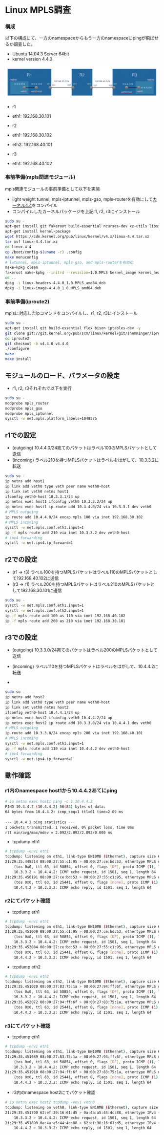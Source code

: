 # Linux MPLS調査

### 構成

以下の構成にて、一方のnamespaceからもう一方のnamespaceにpingが飛ばせるか調査した。
- Ubuntu 14.04.3 Server 64bit
- kernel version 4.4.0

![router構成](./router-image.png)

- r1
 - eth1: 192.168.30.101

- r2
 - eth1: 192.168.30.102
 - eth2: 192.168.40.101

- r3
 - eth1: 192.168.40.102

### 事前準備(mpls関連モジュール)

mpls関連モジュールの事前準備として以下を実施
- light weight tunnel, mpls-iptunnel, mpls-gso, mpls-routerを有効にして[カーネル4.4](https://cdn.kernel.org/pub/linux/kernel/v4.x/linux-4.4.tar.xz)をコンパイル
- コンパイルしたカーネルパッケージを上記r1, r2, r3にインストール

```bash
sudo su -
apt-get install git fakeroot build-essential ncurses-dev xz-utils libssl-dev bc
apt-get install kernel-package
wget https://cdn.kernel.org/pub/linux/kernel/v4.x/linux-4.4.tar.xz
tar xvf linux-4.4.tar.xz
cd linux-4.4
cp /boot/config-$(uname -r) .config
make menuconfig
# lwtunnel, mpls-iptunnel, mpls-gso, and mpls-routerを有効化
make-kpkg clean
fakeroot make-kpkg --initrd --revision=1.0.MPLS kernel_image kernel_headers -j 8
cd ..
dpkg -i linux-headers-4.4.0_1.0.MPLS_amd64.deb
dpkg -i linux-image-4.4.0_1.0.MPLS_amd64.deb
```

### 事前準備(iproute2)

mplsに対応したipコマンドをコンパイルし、r1, r2, r3にインストール

```bash
sudo su -
apt-get install git build-essential flex bison iptables-dev -y
git clone git://git.kernel.org/pub/scm/linux/kernel/git/shemminger/iproute2.git
cd iproute2
git checkout -b v4.4.0 v4.4.0
./configure
make
make install
```

## モジュールのロード、パラメータの設定
- r1, r2, r3それぞれで以下を実行
```bash
sudo su -
modprobe mpls_router
modprobe mpls_gso
modprobe mpls_iptunnel
sysctl -w net.mpls.platform_labels=1048575
```

## r1での設定

- (outgoing) 10.4.4.0/24宛てのパケットはラベル100のMPLSパケットとして送信
- (incoming) ラベル210を持つMPLSパケットはラベルをはがして、10.3.3.2に転送

```bash
sudo su -
ip netns add host1
ip link add veth0 type veth peer name veth0-host
ip link set veth0 netns host1
ifconfig veth0-host 10.3.3.1/24 up
ip netns exec host1 ifconfig veth0 10.3.3.2/24 up
ip netns exec host1 ip route add 10.4.4.0/24 via 10.3.3.1 dev veth0
# MPLS outgoing
ip route add 10.4.4.0/24 encap mpls 100 via inet 192.168.30.102
# MPLS incoming
sysctl -w net.mpls.conf.eth1.input=1
ip -f mpls route add 210 via inet 10.3.3.2 dev veth0-host
# ipv4 forwarding
sysctl -w net.ipv4.ip_forward=1
```


## r2での設定

- (r1 -> r3) ラベル100を持つMPLSパケットはラベル110のMPLSパケットとして192.168.40.102に送信
- (r3 -> r1) ラベル200を持つMPLSパケットはラベル210のMPLSパケットとして192.168.30.101に送信

```bash
sudo su -
sysctl -w net.mpls.conf.eth1.input=1
sysctl -w net.mpls.conf.eth2.input=1
ip -f mpls route add 100 as 110 via inet 192.168.40.102
ip -f mpls route add 200 as 210 via inet 192.168.30.101
```


## r3での設定

- (outgoing) 10.3.3.0/24宛てのパケットはラベル200のMPLSパケットとして送信
- (incoming) ラベル110を持つMPLSパケットはラベルをはがして、10.4.4.2に転送

-
```bash
sudo su -
ip netns add host2
ip link add veth0 type veth peer name veth0-host
ip link set veth0 netns host2
ifconfig veth0-host 10.4.4.1/24 up
ip netns exec host2 ifconfig veth0 10.4.4.2/24 up
ip netns exec host2 ip route add 10.3.3.0/24 via 10.4.4.1 dev veth0
# MPLS outgoing
ip route add 10.3.3.0/24 encap mpls 200 via inet 192.168.40.101
# MPLS incoming
sysctl -w net.mpls.conf.eth1.input=1
ip -f mpls route add 110 via inet 10.4.4.2 dev veth0-host
# ipv4 forwarding
sysctl -w net.ipv4.ip_forward=1
```


## 動作確認

### r1内のnamespace host1から10.4.4.2あてにping


```bash
# ip netns exec host1 ping -c 1 10.4.4.2
PING 10.4.4.2 (10.4.4.2) 56(84) bytes of data.
64 bytes from 10.4.4.2: icmp_seq=1 ttl=61 time=2.09 ms

--- 10.4.4.2 ping statistics ---
1 packets transmitted, 1 received, 0% packet loss, time 0ms
rtt min/avg/max/mdev = 2.092/2.092/2.092/0.000 ms
```

- tcpdump eth1

```bash
# tcpdump -envi eth1
tcpdump: listening on eth1, link-type EN10MB (Ethernet), capture size 65535 bytes
21:29:35.448314 08:00:27:55:c1:95 > 08:00:27:ce:bd:53, ethertype MPLS unicast (0x8847), length 102: MPLS (label 100, exp 0, [S], ttl 63)
	(tos 0x0, ttl 63, id 50854, offset 0, flags [DF], proto ICMP (1), length 84)
    10.3.3.2 > 10.4.4.2: ICMP echo request, id 1501, seq 1, length 64
21:29:35.450191 08:00:27:ce:bd:53 > 08:00:27:55:c1:95, ethertype MPLS unicast (0x8847), length 102: MPLS (label 210, exp 0, [S], ttl 62)
	(tos 0x0, ttl 63, id 25441, offset 0, flags [none], proto ICMP (1), length 84)
    10.4.4.2 > 10.3.3.2: ICMP echo reply, id 1501, seq 1, length 64
```

### r2にてパケット確認

- tcpdump eth1

```bash
# tcpdump -envi eth1
tcpdump: listening on eth1, link-type EN10MB (Ethernet), capture size 65535 bytes
21:29:35.451009 08:00:27:55:c1:95 > 08:00:27:ce:bd:53, ethertype MPLS unicast (0x8847), length 102: MPLS (label 100, exp 0, [S], ttl 63)
	(tos 0x0, ttl 63, id 50854, offset 0, flags [DF], proto ICMP (1), length 84)
    10.3.3.2 > 10.4.4.2: ICMP echo request, id 1501, seq 1, length 64
21:29:35.452084 08:00:27:ce:bd:53 > 08:00:27:55:c1:95, ethertype MPLS unicast (0x8847), length 102: MPLS (label 210, exp 0, [S], ttl 62)
	(tos 0x0, ttl 63, id 25441, offset 0, flags [none], proto ICMP (1), length 84)
    10.4.4.2 > 10.3.3.2: ICMP echo reply, id 1501, seq 1, length 64

```

- tcpdump eth2

```bash
# tcpdump -envi eth2
tcpdump: listening on eth2, link-type EN10MB (Ethernet), capture size 65535 bytes
21:29:35.451020 08:00:27:83:75:1a > 08:00:27:94:ff:6f, ethertype MPLS unicast (0x8847), length 102: MPLS (label 110, exp 0, [S], ttl 62)
	(tos 0x0, ttl 63, id 50854, offset 0, flags [DF], proto ICMP (1), length 84)
    10.3.3.2 > 10.4.4.2: ICMP echo request, id 1501, seq 1, length 64
21:29:35.452072 08:00:27:94:ff:6f > 08:00:27:83:75:1a, ethertype MPLS unicast (0x8847), length 102: MPLS (label 200, exp 0, [S], ttl 63)
	(tos 0x0, ttl 63, id 25441, offset 0, flags [none], proto ICMP (1), length 84)
    10.4.4.2 > 10.3.3.2: ICMP echo reply, id 1501, seq 1, length 64

```



### r3にてパケット確認

- tcpdump eth1

```bash
# tcpdump -envi eth1
tcpdump: listening on eth1, link-type EN10MB (Ethernet), capture size 65535 bytes
21:29:35.451689 08:00:27:83:75:1a > 08:00:27:94:ff:6f, ethertype MPLS unicast (0x8847), length 102: MPLS (label 110, exp 0, [S], ttl 62)
	(tos 0x0, ttl 63, id 50854, offset 0, flags [DF], proto ICMP (1), length 84)
    10.3.3.2 > 10.4.4.2: ICMP echo request, id 1501, seq 1, length 64
21:29:35.451910 08:00:27:94:ff:6f > 08:00:27:83:75:1a, ethertype MPLS unicast (0x8847), length 102: MPLS (label 200, exp 0, [S], ttl 63)
	(tos 0x0, ttl 63, id 25441, offset 0, flags [none], proto ICMP (1), length 84)
    10.4.4.2 > 10.3.3.2: ICMP echo reply, id 1501, seq 1, length 64
```

- r3内のnamespace host2にてパケット確認

```bash
# ip netns exec host2 tcpdump -envi veth0
tcpdump: listening on veth0, link-type EN10MB (Ethernet), capture size 65535 bytes
21:29:35.451700 62:ef:30:16:61:d5 > 0a:4a:a5:44:4c:88, ethertype IPv4 (0x0800), length 98: (tos 0x0, ttl 61, id 50854, offset 0, flags [DF], proto ICMP (1), length 84)
    10.3.3.2 > 10.4.4.2: ICMP echo request, id 1501, seq 1, length 64
21:29:35.451899 0a:4a:a5:44:4c:88 > 62:ef:30:16:61:d5, ethertype IPv4 (0x0800), length 98: (tos 0x0, ttl 64, id 25441, offset 0, flags [none], proto ICMP (1), length 84)
    10.4.4.2 > 10.3.3.2: ICMP echo reply, id 1501, seq 1, length 64
```
